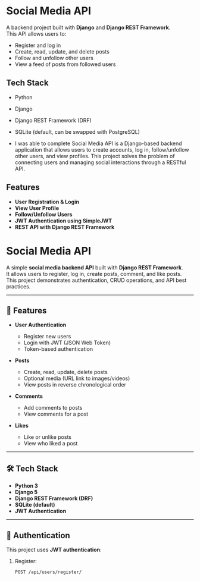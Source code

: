 # Social Media API

A backend project built with **Django** and **Django REST Framework**.  
This API allows users to:
- Register and log in
- Create, read, update, and delete posts
- Follow and unfollow other users
- View a feed of posts from followed users


## Tech Stack
- Python
- Django
- Django REST Framework (DRF)
- SQLite (default, can be swapped with PostgreSQL)

- I was able to complete 
Social Media API is a Django-based backend application that allows users to create accounts, log in, follow/unfollow other users, and view profiles. This project solves the problem of connecting users and managing social interactions through a RESTful API.

## Features
- **User Registration & Login**  
- **View User Profile**  
- **Follow/Unfollow Users**  
- **JWT Authentication using SimpleJWT**  
- **REST API with Django REST Framework** 

# Social Media API  

A simple **social media backend API** built with **Django REST Framework**.  
It allows users to register, log in, create posts, comment, and like posts.  
This project demonstrates authentication, CRUD operations, and API best practices.  

---

## 🚀 Features  

- **User Authentication**  
  - Register new users  
  - Login with JWT (JSON Web Token)  
  - Token-based authentication  

- **Posts**  
  - Create, read, update, delete posts  
  - Optional media (URL link to images/videos)  
  - View posts in reverse chronological order  

- **Comments**  
  - Add comments to posts  
  - View comments for a post  

- **Likes**  
  - Like or unlike posts  
  - View who liked a post  

---

## 🛠️ Tech Stack  

- **Python 3**  
- **Django 5**  
- **Django REST Framework (DRF)**  
- **SQLite (default)**  
- **JWT Authentication**  

---

## 🔑 Authentication  

This project uses **JWT authentication**:  

1. Register:  
   ```http
   POST /api/users/register/
